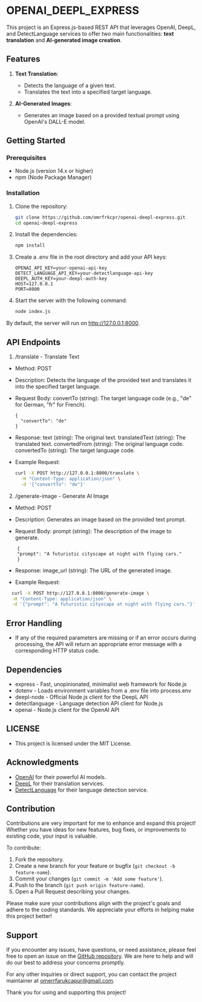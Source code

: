 # OPENAI_DEEPL_EXPRESS

This project is an Express.js-based REST API that leverages OpenAI, DeepL, and DetectLanguage services to offer two main functionalities: **text translation** and **AI-generated image creation**.

## Features

1. **Text Translation**:

   - Detects the language of a given text.
   - Translates the text into a specified target language.

2. **AI-Generated Images**:
   - Generates an image based on a provided textual prompt using OpenAI's DALL-E model.

## Getting Started

### Prerequisites

- Node.js (version 14.x or higher)
- npm (Node Package Manager)

### Installation

1. Clone the repository:

   ```bash
   git clone https://github.com/omrfrkcpr/openai-deepl-express.git
   cd openai-deepl-express
   ```

2. Install the dependencies:

   ```bash
   npm install
   ```

3. Create a .env file in the root directory and add your API keys:

   ```
   OPENAI_API_KEY=your-openai-api-key
   DETECT_LANGUAGE_API_KEY=your-detectlanguage-api-key
   DEEPL_AUTH_KEY=your-deepl-auth-key
   HOST=127.0.0.1
   PORT=8000
   ```

4. Start the server with the following command:

   ```bash
   node index.js
   ```

By default, the server will run on http://127.0.0.1:8000.

## API Endpoints

1. /translate - Translate Text

- Method: POST

- Description: Detects the language of the provided text and translates it into the specified target language.

- Request Body:
  convertTo (string): The target language code (e.g., "de" for German, "fr" for French).

  ```
  {
    "convertTo": "de"
  }
  ```

- Response:
  text (string): The original text.
  translatedText (string): The translated text.
  convertedFrom (string): The original language code.
  convertedTo (string): The target language code.

- Example Request:

  ```bash
  curl -X POST http://127.0.0.1:8000/translate \
    -H "Content-Type: application/json" \
    -d '{"convertTo": "de"}'
  ```

2.  /generate-image - Generate AI Image

- Method: POST

- Description: Generates an image based on the provided text prompt.

- Request Body:
  prompt (string): The description of the image to generate.

```
    {
    "prompt": "A futuristic cityscape at night with flying cars."
    }
```

- Response:
  image_url (string): The URL of the generated image.

- Example Request:

```bash
  curl -X POST http://127.0.0.1:8000/generate-image \
  -H "Content-Type: application/json" \
  -d '{"prompt": "A futuristic cityscape at night with flying cars."}'
```

## Error Handling

- If any of the required parameters are missing or if an error occurs during processing, the API will return an appropriate error message with a corresponding HTTP status code.

## Dependencies

- express - Fast, unopinionated, minimalist web framework for Node.js
- dotenv - Loads environment variables from a .env file into process.env
- deepl-node - Official Node.js client for the DeepL API
- detectlanguage - Language detection API client for Node.js
- openai - Node.js client for the OpenAI API

## LICENSE

- This project is licensed under the MIT License.

## Acknowledgments

- [OpenAI](https://openai.com/index/openai-api/) for their powerful AI models.
- [DeepL](https://developers.deepl.com/docs) for their translation services.
- [DetectLanguage](https://detectlanguage.com/) for their language detection service.

## Contribution

Contributions are very important for me to enhance and expand this project! Whether you have ideas for new features, bug fixes, or improvements to existing code, your input is valuable.

To contribute:

1. Fork the repository.
2. Create a new branch for your feature or bugfix (`git checkout -b feature-name`).
3. Commit your changes (`git commit -m 'Add some feature'`).
4. Push to the branch (`git push origin feature-name`).
5. Open a Pull Request describing your changes.

Please make sure your contributions align with the project's goals and adhere to the coding standards. We appreciate your efforts in helping make this project better!

## Support

If you encounter any issues, have questions, or need assistance, please feel free to open an issue on the [GitHub repository](https://github.com/omrfrkcpr/openai-deepl-express/issues). We are here to help and will do our best to address your concerns promptly.

For any other inquiries or direct support, you can contact the project maintainer at [omerrfarukcapur@gmail.com](mailto:omerrfarukcapur@gmail.com).

Thank you for using and supporting this project!
